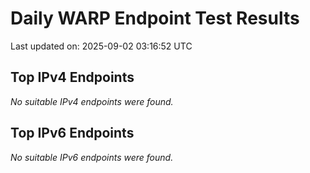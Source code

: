 # Daily WARP Endpoint Test Results

Last updated on: 2025-09-02 03:16:52 UTC

## Top IPv4 Endpoints

*No suitable IPv4 endpoints were found.*


## Top IPv6 Endpoints

*No suitable IPv6 endpoints were found.*

